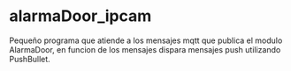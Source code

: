 # alarmaDoor_ipcam

Pequeño programa que atiende a los mensajes mqtt que publica el modulo AlarmaDoor, en funcion de los mensajes dispara mensajes push utilizando PushBullet.

